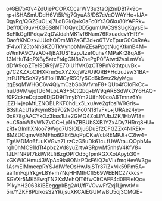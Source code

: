 o/GEI7oXfv4ZdUjePCOPXOcarWV3u3taOj2mDBf7k9o=
rp+iSHASmUDdH6Vt5kYg7QyuA3/DS7cVcOWAYHe+lJA=
0gyRg/QG2SuOLxj7LdBGkQ+k0aFc0Yr3O6ku80YAPRk=
Def/0Di9uvHXG6S8NT1OQyxDD5gumUVCS9SUgKqysEI=
8cFIkGgfIPdqw2qDVJdahMK1vf6Nam76RxuadevYHRY=
DaoftKNOzxJJUohOOmM82aGE3d+o6TVxEpurG0CsReA=
tF4vxT25toNhSKZ0TkVyhpbMwZEsaPpgtNugKtkmB4M=
oWmFA9CVzAO+fjBA1US1EzpJtzef0uhs4MPaKr28qA8=
13MHuT4qPXBy5atxFt4gCN8s7nePgP0FAtwd2vsLmVY=
dDfA9opZTe19DR9jWE7OlU1fVK6zCT9PnV8thtpuvBk=
g7C2KZXoCIHXRrm5oXYZXcjWz/U9QRB+HdzuJsw31BA=
jrrPJ1PkSoX7y5iFlolI1MCyRS0/y6Cd6k6wz2k/yMg=
jtqEsqMWHGC6v4QjymCzbSb3VfvmF8+QUo4fCIoFkCc=
huU6VMwjqfU6MLpLA3+5CtQbq+bW9qAR8SdWkDY6HAQ=
f0P2ckreDqtco6DjGD9tTmybYm2UifnN0coA6Tmnz6Y=
jEZH+jepMtLZNOBLRKF0hdLx5LxuAve2gfbsiW9Gris=
B3shAcU1a9xym8Se702NOdFo0N181vFkL+jURAez4yo=
0xK78gAACYkOz3kss1Lt+2GMQ4ZoLIYUbJZK/lHbW18=
e+C5aoW5vWNZvCC+LyNhZBBUbSXB1YZx4Dy7HRrq8HU=
zRf+GImhXNoo79Wgq7USIODju6DuEf2CFGZZk4NlREk=
BMZDCqmvVBMFhoi9XE45/qPpCKa//cbREMPJt+C2lw4=
TgAMDMo6f+uKVGvaZLrzCzG5uDk61c+fUAWta+QOpbM=
rgh0hMC91ldTt4pbz2Vd8yuZrtvASRpwM5nhsV4KfV8=
1JLFfNR9f7kkIWRLfiBzgOPfOd5gfpmRGXXotApyb30=
xGKWlCHmu43WpAc9Ia8ONzPDsF6iQ2uVl+fmqHevW3g=
1AsmEIMmecpRYSJdIWfeOsHwJsjSTr37iZxMk59Pm5A=
aaI1mFqj/YkgvL8Y+m7NqHHMthCfl569WEENC27kkcs=
SGVXr5MK5EwqTN2XxMehQIT6fwCltCAFF4d0EFIeIQc=
P1kyhH2063KiBEeggpkBg2AU/fPVOvwFfZxj1LjmvtM=
5rr/YZKF8PbikosS2YR/jsuXKCAlEGUMwBU5oj3CMQE=
